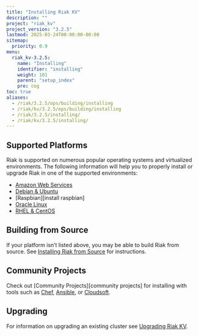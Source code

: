 ```yaml
---
title: "Installing Riak KV"
description: ""
project: "riak_kv"
project_version: "3.2.5"
lastmod: 2025-03-24T00:00:00-00:00
sitemap:
  priority: 0.9
menu:
  riak_kv-3.2.5:
    name: "Installing"
    identifier: "installing"
    weight: 101
    parent: "setup_index"
    pre: cog
toc: true
aliases:
  - /riak/3.2.5/ops/building/installing
  - /riak/kv/3.2.5/ops/building/installing
  - /riak/3.2.5/installing/
  - /riak/kv/3.2.5/installing/
---
```


[install aws]: {{<baseurl>}}riak/kv/3.2.5/setup/installing/amazon-web-services
[install debian & ubuntu]: {{<baseurl>}}riak/kv/3.2.5/setup/installing/debian-ubuntu
[install rhel & centos]: {{<baseurl>}}riak/kv/3.2.5/setup/installing/rhel-centos
[install oracle linux]: {{<baseurl>}}riak/kv/3.2.5/setup/installing/oracle-linux
[install source index]: {{<baseurl>}}riak/kv/3.2.5/setup/installing/source
[upgrade index]: {{<baseurl>}}riak/kv/3.2.5/setup/upgrading

## Supported Platforms

Riak is supported on numerous popular operating systems and virtualized
environments. The following information will help you to
properly install or upgrade Riak in one of the supported environments:

  * [Amazon Web Services][install aws]
  * [Debian & Ubuntu][install debian & ubuntu]
  * [Raspbian][install raspbian]
  * [Oracle Linux][install oracle linux]
  * [RHEL & CentOS][install rhel & centos]

## Building from Source

If your platform isn’t listed above, you may be able to build Riak from source. See [Installing Riak from Source][install source index] for instructions.

## Community Projects

Check out [Community Projects][community projects] for installing with tools such as [Chef](https://www.chef.io/chef/), [Ansible](http://www.ansible.com/), or [Cloudsoft](http://www.cloudsoftcorp.com/).

## Upgrading

For information on upgrading an existing cluster see [Upgrading Riak KV][upgrade index].


